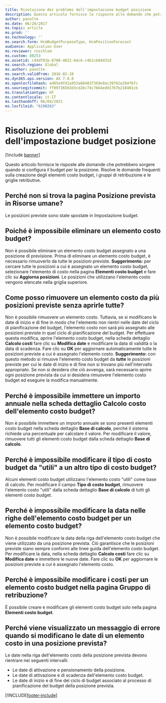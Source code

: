 ```yaml
---
title: Risoluzione dei problemi dell'impostazione budget posizione
description: Questo articolo fornisce le risposte alle domande che potrebbero sorgere quando si configura il budget per la posizione. Risolve le domande frequenti sulla creazione degli elementi costo budget, i gruppi di retribuzione e le griglie retributive.
author: panolte
ms.date: 06/20/2017
ms.topic: article
ms.prod: ''
ms.technology: ''
ms.search.form: HcmBudgetPurposeType, HcmPositionForecast
audience: Application User
ms.reviewer: roschlom
ms.custom: 88253
ms.assetid: c44df01b-8700-4022-b4c6-c4b1cb84d31d
ms.search.region: Global
ms.author: panolte
ms.search.validFrom: 2016-02-28
ms.dyn365.ops.version: AX 7.0.0
ms.openlocfilehash: ed85e9fd1a953a60483f369e9ac39762e294f6fc
ms.sourcegitcommit: ff09736563d3cd2bc74c7664edd1767b218401cb
ms.translationtype: HT
ms.contentlocale: it-IT
ms.lasthandoff: 06/04/2021
ms.locfileid: "6190263"
---
```

# <a name="position-budgeting-troubleshooting"></a>Risoluzione dei problemi dell'impostazione budget posizione

[!include [banner](../includes/banner.md)]

Questo articolo fornisce le risposte alle domande che potrebbero sorgere quando si configura il budget per la posizione. Risolve le domande frequenti sulla creazione degli elementi costo budget, i gruppi di retribuzione e le griglie retributive. 

## <a name="why-cant-i-find-the-forecast-position-page-in-human-resources"></a>Perché non si trova la pagina Posizione prevista in Risorse umane?

Le posizioni previste sono state spostate in Impostazione budget.

## <a name="why-cant-i-delete-a-budget-cost-element"></a>Poiché è impossibile eliminare un elemento costo budget?
Non è possibile eliminare un elemento costo budget assegnato a una posizione di previsione. Prima di eliminare un elemento costo budget, è necessario rimuoverlo da tutte le posizioni previste. **Suggerimento:** per cercare tutte le posizioni a cui è assegnato un elemento costo budget, selezionare l'elemento di costo nella pagina **Elementi costo budget** e fare clic su **Aggiorna posizioni**. Le posizioni che utilizzano l'elemento costo vengono elencate nella griglia superiore.

## <a name="how-can-i-remove-a-cost-element-from-multiple-forecast-positions-without-opening-each-one"></a>Come posso rimuovere un elemento costo da più posizioni previste senza aprirle tutte?
Non è possibile rimuovere un elemento costo. Tuttavia, se si modificano le date di inizio e di fine in modo che l'elemento non rientri nelle date del ciclo di pianificazione del budget, l'elemento costo non sarà più assegnato alle posizioni previste in quel ciclo di pianificazione del budget. Per effettuare questa modifica, aprire l'elemento costo budget, nella scheda dettaglio **Calcolo costi** fare clic su **Modifica date** e modificare la data di validità o la data di scadenza. Fare clic su **OK** per aggiornare automaticamente tutte le posizioni previste a cui è assegnato l'elemento costo. **Suggerimento:** con questo metodo si rimuove l'elemento costo budget da **tutte** le posizioni previste per cui le date di inizio e di fine non si trovano più nell'intervallo appropriato. Se non si desidera che ciò avvenga, sarà necessario aprire ogni posizione prevista da cui si desidera rimuovere l'elemento costo budget ed eseguire la modifica manualmente.

## <a name="why-cant-i-enter-an-annual-amount-on-the-cost-calculation-fasttab-for-the-budget-cost-element"></a>Perché è impossibile immettere un importo annuale nella scheda dettaglio Calcolo costo dell'elemento costo budget?
Non è possibile immettere un importo annuale se sono presenti elementi costo budget nella scheda dettaglio **Base di calcolo**, perché il sistema richiede una percentuale per calcolare il valore. Per modificare il valore, rimuovere tutti gli elementi costo budget dalla scheda dettaglio **Base di calcolo**.

## <a name="why-cant-i-change-the-budget-cost-type-from-earning-to-another-budget-cost-type"></a>Perché è impossibile modificare il tipo di costo budget da "utili" a un altro tipo di costo budget?
Alcuni elementi costo budget utilizzano l'elemento costo "utili" come base di calcolo. Per modificare il campo **Tipo di costo budget**, rimuovere l'elemento costo "utili" dalla scheda dettaglio **Base di calcolo** di tutti gli elementi costo budget.

## <a name="why-cant-i-change-the-date-on-budget-cost-element-lines-for-a-budget-cost-element"></a>Perché è impossibile modificare la data nelle righe dell'elemento costo budget per un elemento costo budget?
Non è possibile modificare la data della riga dell'elemento costo budget che viene utilizzato da una posizione prevista. Ciò garantisce che le posizioni previste siano sempre conformi alle linee guida dell'elemento costo budget. Per modificare la data, nella scheda dettaglio **Calcolo costi** fare clic su **Modifica date** e immettere le nuove date. Fare clic su **OK** per aggiornare le posizioni previste a cui è assegnato l'elemento costo.

## <a name="why-cant-i-change-the-costs-for-a-budget-cost-element-on-the-compensation-group-page"></a>Perché è impossibile modificare i costi per un elemento costo budget nella pagina Gruppo di retribuzione?
È possibile creare e modificare gli elementi costo budget solo nella pagina **Elementi costo budget**.

## <a name="why-do-i-receive-an-error-message-when-i-change-the-dates-for-a-cost-element-on-a-forecast-position"></a>Perché viene visualizzato un messaggio di errore quando si modificano le date di un elemento costo in una posizione prevista?
Le date nella riga dell'elemento costo della posizione prevista devono rientrare nei seguenti intervalli:

-   Le date di attivazione e pensionamento della posizione.
-   Le date di attivazione e di scadenza dell'elemento costo budget.
-   Le date di inizio e di fine del ciclo di budget associato al processo di pianificazione del budget della posizione prevista.






[!INCLUDE[footer-include](../../includes/footer-banner.md)]